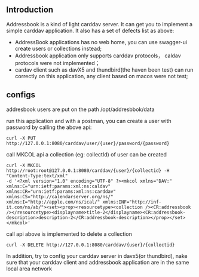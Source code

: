 ## Introduction

Addressbook  is a kind of light carddav server. It can get you to implement a simple carddav application.
It also has a set of defects list as above:
- AddressBook applications has no web home, you can use swagger-ui create users or collections instead;
- Addressbook application only supports carddav protocols， caldav protocols were not implemented；
- cardav client such as davX5 and thundbird(the haven been test) can run correctly on this application, any client based on macos were not test;

## configs 

addresbook users are put on the path /opt/addresbbok/data

run this application and with a postman, you can create a user with password by calling the above api:

``` shell
curl -X PUT http://127.0.0.1:8080/carddav/user/{user}/password/{password}
```

call MKCOL api a collection (eg: collectId) of user can be created

```shell
curl -X MKCOL http://root:root@127.0.0.1:8080/carddav/{user}/{collectid} -H "Content-Type:text/xml"
-d '<?xml version="1.0" encoding="UTF-8" ?><mkcol xmlns="DAV:" xmlns:C="urn:ietf:params:xml:ns:caldav" xmlns:CR="urn:ietf:params:xml:ns:carddav" xmlns:CS="http://calendarserver.org/ns/" xmlns:I="http://apple.com/ns/ical/" xmlns:INF="http://inf-it.com/ns/ab/"><set><prop><resourcetype><collection /><CR:addressbook /></resourcetype><displayname>title-2</displayname><CR:addressbook-description>description-2</CR:addressbook-description></prop></set></mkcol>'
```

call api above is implemented to delete a collection

```shell
curl -X DELETE http://127.0.0.1:8080/carddav/{user}/{collectid}
```

In addition, try to config your carddav server in davx5(or thundbird), nake sure that your carddav client and addressbook application are in the same local area network
